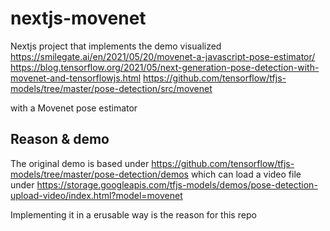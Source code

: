 # nextjs-movenet

Nextjs project that implements the demo visualized
https://smilegate.ai/en/2021/05/20/movenet-a-javascript-pose-estimator/
https://blog.tensorflow.org/2021/05/next-generation-pose-detection-with-movenet-and-tensorflowjs.html
https://github.com/tensorflow/tfjs-models/tree/master/pose-detection/src/movenet

with a Movenet pose estimator


## Reason & demo

The original demo is based under https://github.com/tensorflow/tfjs-models/tree/master/pose-detection/demos
which can load a video file under https://storage.googleapis.com/tfjs-models/demos/pose-detection-upload-video/index.html?model=movenet

Implementing it in a erusable way is the reason for this repo
